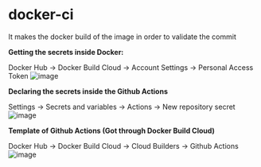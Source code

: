 # docker-ci
It makes the docker build of the image in order to validate the commit

**Getting the secrets inside Docker:**

Docker Hub -> Docker Build Cloud -> Account Settings -> Personal Access Token
![image](https://github.com/user-attachments/assets/e9352d0d-9453-4a05-9466-c2f3e914e393)


**Declaring the secrets inside the Github Actions**

Settings -> Secrets and variables -> Actions -> New repository secret
![image](https://github.com/user-attachments/assets/c76f0d4e-9aca-418a-913e-f4aba2dcd43b)

**Template of Github Actions (Got through Docker Build Cloud)**

Docker Hub -> Docker Build Cloud -> Cloud Builders -> Github Actions
![image](https://github.com/user-attachments/assets/95f93787-2414-4287-aedb-c80c09921c66)

